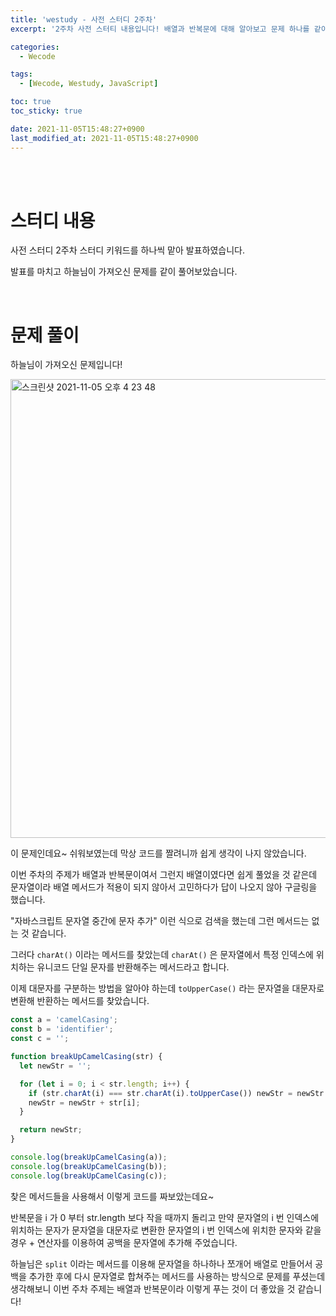 ```yaml
---
title: 'westudy - 사전 스터디 2주차'
excerpt: '2주차 사전 스터티 내용입니다! 배열과 반복문에 대해 알아보고 문제 하나를 같이 풀어보았습니다.'

categories:
  - Wecode

tags:
  - [Wecode, Westudy, JavaScript]

toc: true
toc_sticky: true

date: 2021-11-05T15:48:27+0900
last_modified_at: 2021-11-05T15:48:27+0900
---
```


<br>
<br>

# 스터디 내용

사전 스터디 2주차 스터디 키워드를 하나씩 맡아 발표하였습니다.

발표를 마치고 하늘님이 가져오신 문제를 같이 풀어보았습니다.

<br>

# 문제 풀이

하늘님이 가져오신 문제입니다!

<img width="734" alt="스크린샷 2021-11-05 오후 4 23 48" src="https://user-images.githubusercontent.com/87692499/140473412-bc38ff03-8652-4084-9511-6c0a9243874b.png">

이 문제인데요~ 쉬워보였는데 막상 코드를 짤려니까 쉽게 생각이 나지 않았습니다.

이번 주차의 주제가 배열과 반복문이여서 그런지 배열이였다면 쉽게 풀었을 것 같은데 문자열이라 배열 메서드가 적용이 되지 않아서 고민하다가 답이 나오지 않아 구글링을 했습니다.

"자바스크립트 문자열 중간에 문자 추가" 이런 식으로 검색을 했는데 그런 메서드는 없는 것 같습니다.

그러다 `charAt()` 이라는 메서드를 찾았는데 `charAt()` 은 문자열에서 특정 인덱스에 위치하는 유니코드 단일 문자를 반환해주는 메서드라고 합니다.

이제 대문자를 구분하는 방법을 알아야 하는데 `toUpperCase()` 라는 문자열을 대문자로 변환해 반환하는 메서드를 찾았습니다.

```javascript
const a = 'camelCasing';
const b = 'identifier';
const c = '';

function breakUpCamelCasing(str) {
  let newStr = '';

  for (let i = 0; i < str.length; i++) {
    if (str.charAt(i) === str.charAt(i).toUpperCase()) newStr = newStr + ' ';
    newStr = newStr + str[i];
  }

  return newStr;
}

console.log(breakUpCamelCasing(a));
console.log(breakUpCamelCasing(b));
console.log(breakUpCamelCasing(c));
```

찾은 메서드들을 사용해서 이렇게 코드를 짜보았는데요~

반복문을 i 가 0 부터 str.length 보다 작을 때까지 돌리고 만약 문자열의 i 번 인덱스에 위치하는 문자가 문자열을 대문자로 변환한 문자열의 i 번 인덱스에 위치한 문자와 같을 경우 + 연산자를 이용하여 공백을 문자열에 추가해 주었습니다.

하늘님은 `split` 이라는 메서드를 이용해 문자열을 하나하나 쪼개어 배열로 만들어서 공백을 추가한 후에 다시 문자열로 합쳐주는 메서드를 사용하는 방식으로 문제를 푸셨는데 생각해보니 이번 주차 주제는 배열과 반복문이라 이렇게 푸는 것이 더 좋았을 것 같습니다!
